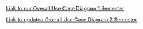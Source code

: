 [Link to our Overall Use Case Diagram 1 Semester](https://drive.google.com/file/d/1vWaFPm-F_uAU51sVGcWN9OgbxoCAegrX/view?usp=sharing)

[Link to updated Overall Use Case Diagram 2 Semester](https://drive.google.com/file/d/1PtSFhhHVe-l59GPKEeMMshzpPv89wig4/view?usp=sharing)

